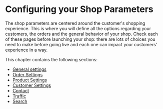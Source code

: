 # Configuring your Shop Parameters

The shop parameters are centered around the customer's shopping experience. This is where you will define all the options regarding your customers, the orders and the general behavior of your shop. Check each of these pages before launching your shop: there are lots of choices you need to make before going live and each one can impact your customers' experience in a way.

This chapter contains the following sections:

* [General settings](general-settings/)
* [Order Settings](order-settings/)
* [Product Settings](product-settings.md)
* [Customer Settings](customer-settings/)
* [Contact](contact.md)
* [Traffic](traffic/)
* [Search](search/)


